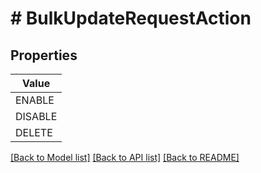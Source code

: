 # # BulkUpdateRequestAction


## Properties 



| Value |
------------ | 
ENABLE|&#39;ENABLE&#39;
DISABLE|&#39;DISABLE&#39;
DELETE|&#39;DELETE&#39;

[[Back to Model list]](../../README.md#models) [[Back to API list]](../../README.md#endpoints) [[Back to README]](../../README.md)

